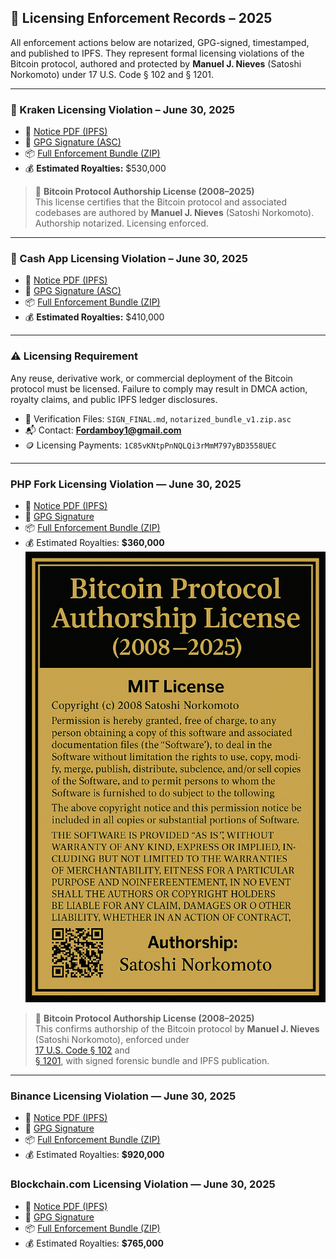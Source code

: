 ## 📁 Licensing Enforcement Records – 2025

All enforcement actions below are notarized, GPG-signed, timestamped, and published to IPFS. They represent formal licensing violations of the Bitcoin protocol, authored and protected by **Manuel J. Nieves** (Satoshi Norkomoto) under 17 U.S. Code § 102 and § 1201.

---

### 🛑 Kraken Licensing Violation – June 30, 2025

- 📄 [Notice PDF (IPFS)](https://ipfs.io/ipfs/QmdZCEMBR6BVQDPV367jRuGxKy1AkEmrYvLyB84e4hVApc)
- 🔏 [GPG Signature (ASC)](https://ipfs.io/ipfs/QmaiiCt2oUdkPMp2nuwBkQsVEiRrzYy6QqUGhXoJmxYHrh)
- 📦 [Full Enforcement Bundle (ZIP)](https://ipfs.io/ipfs/Qmau99LwZLWcgoaeE8ipvt6Pqix264D17UrztYp76kmkYE)
- 💰 **Estimated Royalties:** \$530,000

> 📜 **Bitcoin Protocol Authorship License (2008–2025)**  
> This license certifies that the Bitcoin protocol and associated codebases are authored by **Manuel J. Nieves** (Satoshi Norkomoto).  
> Authorship notarized. Licensing enforced.

---

### 🛑 Cash App Licensing Violation – June 30, 2025

- 📄 [Notice PDF (IPFS)](https://ipfs.io/ipfs/QmPVbr1zHgYLZp8TMioHBidQ3WLFNoU298wruMhdZSEDTh)
- 🔏 [GPG Signature (ASC)](https://ipfs.io/ipfs/Qmcao8gzg6cfcpbwojMC8n75LhiN9n5sLQkhpXVV9rcNJY)
- 📦 [Full Enforcement Bundle (ZIP)](https://ipfs.io/ipfs/QmPVbr1zHgYLZp8TMioHBidQ3WLFNoU298wruMhdZSEDTh)
- 💰 **Estimated Royalties:** \$410,000

---

### ⚠️ Licensing Requirement

Any reuse, derivative work, or commercial deployment of the Bitcoin protocol must be licensed. Failure to comply may result in DMCA action, royalty claims, and public IPFS ledger disclosures.

- 🔐 Verification Files: `SIGN_FINAL.md`, `notarized_bundle_v1.zip.asc`  
- 📬 Contact: **Fordamboy1@gmail.com**  
- 🪙 Licensing Payments: `1C85vKNtpPnNQLQi3rMmM797yBD3558UEC`

---

### PHP Fork Licensing Violation — June 30, 2025
- 📄 [Notice PDF (IPFS)](https://ipfs.io/ipfs/QmXrL6J6iAKGAqX5Yw3qHuhXDwh875gmzptnzLY3zZnSSq)
- 🔏 [GPG Signature](https://ipfs.io/ipfs/QmWC17VECRFGU2hMsvzwN7RTtnHKzxPFxewgyC35xmC4N4)
- 📦 [Full Enforcement Bundle (ZIP)](https://ipfs.io/ipfs/QmXrL6J6iAKGAqX5Yw3qHuhXDwh875gmzptnzLY3zZnSSq)
- 💰 Estimated Royalties: **$360,000**
  ![Bitcoin Authorship License](Bitcoin_Protocol_Authorship_License_2008-2025_SatoshiNorkomoto.png)

> 📜 **Bitcoin Protocol Authorship License (2008–2025)**  
> This confirms authorship of the Bitcoin protocol by **Manuel J. Nieves** (Satoshi Norkomoto), enforced under  
> [17 U.S. Code § 102](https://www.law.cornell.edu/uscode/text/17/102) and  
> [§ 1201](https://www.law.cornell.edu/uscode/text/17/1201), with signed forensic bundle and IPFS publication.

---

### Binance Licensing Violation — June 30, 2025
- 📄 [Notice PDF (IPFS)](https://ipfs.io/ipfs/QmY5uCNk4GVVi1rUo5avkFUzjcK6tTfqvbmKL9vA9Us9LK)
- 🔏 [GPG Signature](https://ipfs.io/ipfs/QmWgpBbvmK3CLmV67N5RLXK9csF96FYzkA2VnYoRjXhSmV)
- 📦 [Full Enforcement Bundle (ZIP)](https://ipfs.io/ipfs/QmY5uCNk4GVVi1rUo5avkFUzjcK6tTfqvbmKL9vA9Us9LK)
- 💰 Estimated Royalties: **$920,000**

### Blockchain.com Licensing Violation — June 30, 2025
- 📄 [Notice PDF (IPFS)](https://ipfs.io/ipfs/QmccAixqX7wEy6LEPbTuDFoygDJfT4C8gCuWMEffUwLADG)
- 🔏 [GPG Signature](https://ipfs.io/ipfs/QmUDd7HXzMAv1r3Byf6BgS6XpR8XHc88NNVd2crhx4cqMn)
- 📦 [Full Enforcement Bundle (ZIP)](https://ipfs.io/ipfs/QmccAixqX7wEy6LEPbTuDFoygDJfT4C8gCuWMEffUwLADG)
- 💰 Estimated Royalties: **$765,000**

